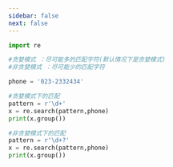 ```yaml
---
sidebar: false
next: false
---
```

<BlogInfo/>






```python
import re

#贪婪模式 ：尽可能多的匹配字符(默认情况下是贪婪模式)
#非贪婪模式 ：尽可能少的匹配字符

phone = '023-2332434'

#贪婪模式下的匹配
pattern = r'\d+'
x = re.search(pattern,phone)
print(x.group())

#非贪婪模式下的匹配
pattern = r'\d+?'
x = re.search(pattern,phone)
print(x.group())
```






<ActionBox />
        
<style>#top-box {margin-top:0.5rem!important;}</style>